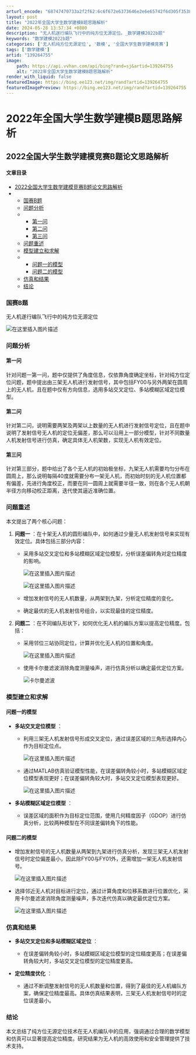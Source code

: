 ```yaml
---
arturl_encode: "68747470733a2f2f62:6c6f672e6373646e2e6e65742f6d305f35383335353031382f:61727469636c652f64657461696c732f313339323634373535"
layout: post
title: "2022年全国大学生数学建模B题思路解析"
date: 2024-05-28 13:57:34 +0800
description: "无人机遂行编队飞行中的纯方位无源定位。_数学建模2022b题"
keywords: "数学建模2022b题"
categories: ['无人机纯方位无源定位', '数模', '全国大学生数学建模竞赛']
tags: ['数学建模']
artid: "139264755"
image:
    path: https://api.vvhan.com/api/bing?rand=sj&artid=139264755
    alt: "2022年全国大学生数学建模B题思路解析"
render_with_liquid: false
featuredImage: https://bing.ee123.net/img/rand?artid=139264755
featuredImagePreview: https://bing.ee123.net/img/rand?artid=139264755
---
```


# 2022年全国大学生数学建模B题思路解析

## 2022全国大学生数学建模竞赛B题论文思路解析

#### 文章目录

* [2022全国大学生数学建模竞赛B题论文思路解析](#2022B_0)
* + [国赛B题](#B_2)
  + [问题分析](#_7)
  + - [第一问](#_8)
    - [第二问](#_10)
    - [第三问](#_12)
  + [问题重述](#_15)
  + [模型建立和求解](#_35)
  + - [问题一的模型](#_37)
    - [问题二的模型](#_49)
  + [仿真和结果](#_55)
  + [结论](#_63)

### 国赛B题

无人机遂行编队飞行中的纯方位无源定位
  
![在这里插入图片描述](https://i-blog.csdnimg.cn/blog_migrate/11ea3e0251696653a9e6af50d1da165d.png)

### 问题分析

#### 第一问

针对问题一第一问，题中仅提供了角度信息，仅依靠角度确定坐标，针对纯方位定位问题，题中提出由三架无人机进行发射信号，其中包括FY00与另外两架在圆周上的无人机，且在题中仅有方向信息，选用多站交叉定位、多站模糊区域定位模型。

#### 第二问

针对第二问，说明需要两架及两架以上数量的无人机进行发射信号定位，且在题中说明了发射信号无人机的定位无偏差，那么可以沿用上一部分模型，针对不同数量人机发射信号进行仿真，确定具体无人机架数，实现无人机有效定位。

#### 第三问

针对第三部分，题中给出了各个无人机的初始极坐标，九架无人机需要均匀分布在圆周上，那么说明每隔40度就需要分布一架无人机，而初始时刻的无人机位置都有偏差，先进行角度校正，而要在同一圆周上就需要半径一致，则在各个无人机朝半径方向移动校正距离，迭代使其逼近准确位置。

### 问题重述

本文提出了两个核心问题：

1. **问题一**
   ：在十架无人机的圆形编队中，如何通过少量无人机发射信号来实现有效定位。具体包括三部分内容：

   * 采用多站交叉定位和多站模糊区域定位模型，分析误差偏转角对定位精度的影响。
       
     ![在这里插入图片描述](https://i-blog.csdnimg.cn/blog_migrate/8999a8b6f581b409a37555a13a73b28c.png)
       
     ![在这里插入图片描述](https://i-blog.csdnimg.cn/blog_migrate/56fe0322151f6e2d11ac4922d6977d5a.png)
   * 增加发射信号的无人机数量，从两架到九架，分析定位精度的变化。
   * 确定最优的无人机发射信号组合，以实现最佳的定位精度。
2. **问题二**
   ：在不同编队形状下，如何优化无人机的编队方案以提高定位精度。包括：

   * 采用邻位三站协同定位，计算并优化无人机的位置和角度。
       
     ![在这里插入图片描述](https://i-blog.csdnimg.cn/blog_migrate/628cb754f4094dd180a58b0e904be5c7.png)
   * 使用卡尔曼滤波消除角度测量噪声，进行仿真分析以确定最优定位方案。
       
     ![卡尔曼滤波](https://i-blog.csdnimg.cn/blog_migrate/0005ab9548c47c13c031e744463fe6e9.bmp)

### 模型建立和求解

#### 问题一的模型

* **多站交叉定位模型**
  ：

  + 利用三架无人机发射信号形成交叉定位，通过误差区域的三角形选择内心作为目标定位点。
      
    ![在这里插入图片描述](https://i-blog.csdnimg.cn/blog_migrate/601f763ee1d478f6e3e9e70b9974bcd7.png)
  + 通过MATLAB仿真验证模型性能，在误差偏转角较小时，多站模糊区域定位模型表现更好；在误差偏转角较大时，多站交叉定位模型表现更好。
      
    ![在这里插入图片描述](https://i-blog.csdnimg.cn/blog_migrate/06fe3d0ead74fc8bfa566dc61c928820.png)
* **多站模糊区域定位模型**
  ：

  + 误差区域的面积作为目标定位范围，使用几何精度因子（GDOP）进行仿真分析，比较两种模型在不同误差偏转角下的性能。

#### 问题二的模型

* 增加发射信号的无人机数量从两架到九架进行仿真分析，发现三架无人机发射信号时定位偏差最小，因此除FY00与FY01外，还需增加一架无人机发射信号。
    
  ![在这里插入图片描述](https://i-blog.csdnimg.cn/blog_migrate/44cedee6eb9bb6783aa03ea242c7754d.png)
* 选择邻近无人机对目标进行定位，通过计算角度和位移系数进行位置优化，采用卡尔曼滤波消除角度测量噪声，多次迭代仿真以确定最优定位方案。
    
  ![在这里插入图片描述](https://i-blog.csdnimg.cn/blog_migrate/3cdf7ae1ae91fdfc081439f48ee26d78.png)

### 仿真和结果

* **多站交叉定位和多站模糊区域定位**
  ：

  + 在误差偏转角较小时，多站模糊区域定位模型的定位精度更高；在误差偏转角较大时，多站交叉定位模型的定位精度更高。
* **定位精度优化**
  ：

  + 通过不断调整发射信号的无人机数量和位置，得到了最佳的无人机编队方案，确保定位精度最高。具体仿真结果表明，三架无人机发射信号时的定位误差最小。

### 结论

本文总结了纯方位无源定位技术在无人机编队中的应用，强调通过合理的数学模型和仿真可以显著提高定位精度。研究结果为无人机的高效使用和安全管理提供了技术支持。